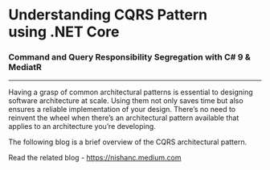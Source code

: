 # Understanding CQRS Pattern using .NET Core
### Command and Query Responsibility Segregation with C# 9 & MediatR
----

Having a grasp of common architectural patterns is essential to designing software architecture at scale. Using them not only saves time but also ensures a reliable implementation of your design. There’s no need to reinvent the wheel when there’s an architectural pattern available that applies to an architecture you’re developing.

The following blog is a brief overview of the CQRS architectural pattern.

Read the related blog - https://nishanc.medium.com